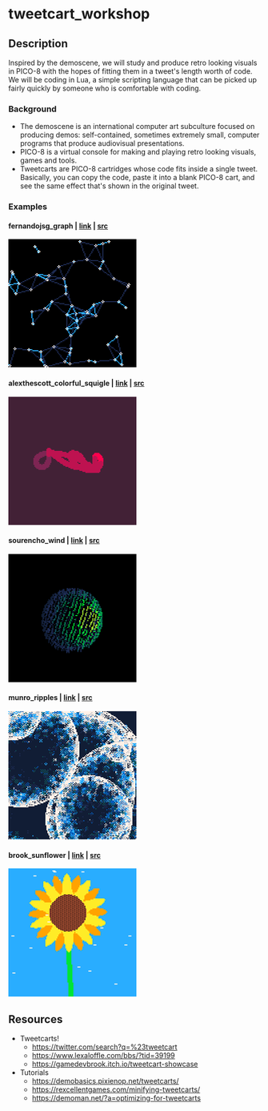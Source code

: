 # tweetcart_workshop

## Description
Inspired by the demoscene, we will study and produce retro looking visuals in PICO-8 with the hopes of fitting them in a tweet's length worth of code. We will be coding in Lua, a simple scripting language that can be picked up fairly quickly by someone who is comfortable with coding.

### Background
- The demoscene is an international computer art subculture focused on producing demos: self-contained, sometimes extremely small, computer programs that produce audiovisual presentations. 
- PICO-8 is a virtual console for making and playing retro looking visuals, games and tools.
- Tweetcarts are PICO-8 cartridges whose code fits inside a single tweet. Basically, you can copy the code, paste it into a blank PICO-8 cart, and see the same effect that's shown in the original tweet. 

### Examples

#### fernandojsg_graph | [link](https://twitter.com/fernandojsg/status/1101800243216244737) | [src](tweetcarts/examples/fernandojsg_graph.p8)
![img](gifs/examples/fernandojsg_graph_0.gif)

#### alexthescott_colorful_squigle | [link](https://twitter.com/alexthescott/status/1502791044810772481) | [src](tweetcarts/examples/alexthescott_colorful_squigle.p8)

![img](gifs/examples/alexthescott_colorful_squigle_0.gif)

#### sourencho_wind | [link](https://twitter.com/sourencho/status/1491036057160278019) | [src](tweetcarts/examples/sourencho_wind.p8)

![img](gifs/examples/sourencho_wind_0.gif)

#### munro_ripples | [link](https://twitter.com/munrohoberman/status/1300089175451095042) | [src](tweetcarts/examples/munro_ripples.p8)

![img](gifs/examples/munro_ripples_0.gif)

#### brook_sunflower | [link](https://twitter.com/gamedevbrook/status/1498804023675260940) | [src](tweetcarts/examples/brook_sunflower.p8)

![img](gifs/examples/brook_sunflower_0.gif)

## Resources

- Tweetcarts!
  - https://twitter.com/search?q=%23tweetcart
  - https://www.lexaloffle.com/bbs/?tid=39199
  - https://gamedevbrook.itch.io/tweetcart-showcase
- Tutorials
  - https://demobasics.pixienop.net/tweetcarts/
  - https://rexcellentgames.com/minifying-tweetcarts/
  - https://demoman.net/?a=optimizing-for-tweetcarts